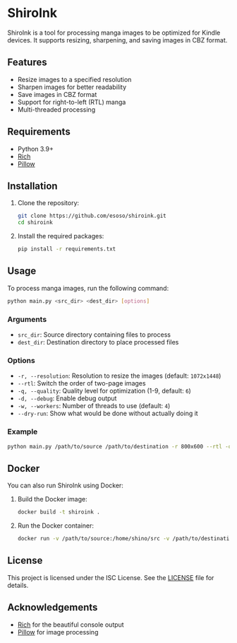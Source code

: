 # ShiroInk

ShiroInk is a tool for processing manga images to be optimized for Kindle devices. It supports resizing, sharpening, and saving images in CBZ format.

## Features

- Resize images to a specified resolution
- Sharpen images for better readability
- Save images in CBZ format
- Support for right-to-left (RTL) manga
- Multi-threaded processing

## Requirements

- Python 3.9+
- [Rich](https://github.com/Textualize/rich)
- [Pillow](https://python-pillow.org/)

## Installation

1. Clone the repository:
    ```sh
    git clone https://github.com/esoso/shiroink.git
    cd shiroink
    ```

2. Install the required packages:
    ```sh
    pip install -r requirements.txt
    ```

## Usage

To process manga images, run the following command:

```sh
python main.py <src_dir> <dest_dir> [options]
```

### Arguments

- `src_dir`: Source directory containing files to process
- `dest_dir`: Destination directory to place processed files

### Options

- `-r, --resolution`: Resolution to resize the images (default: `1072x1448`)
- `--rtl`: Switch the order of two-page images
- `-q, --quality`: Quality level for optimization (1-9, default: `6`)
- `-d, --debug`: Enable debug output
- `-w, --workers`: Number of threads to use (default: `4`)
- `--dry-run`: Show what would be done without actually doing it

### Example

```sh
python main.py /path/to/source /path/to/destination -r 800x600 --rtl -q 3 --debug
```

## Docker

You can also run ShiroInk using Docker:

1. Build the Docker image:
    ```sh
    docker build -t shiroink .
    ```

2. Run the Docker container:
    ```sh
    docker run -v /path/to/source:/home/shino/src -v /path/to/destination:/home/shino/dest shiroink
    ```

## License

This project is licensed under the ISC License. See the [LICENSE](LICENSE) file for details.

## Acknowledgements

- [Rich](https://github.com/Textualize/rich) for the beautiful console output
- [Pillow](https://python-pillow.org/) for image processing
